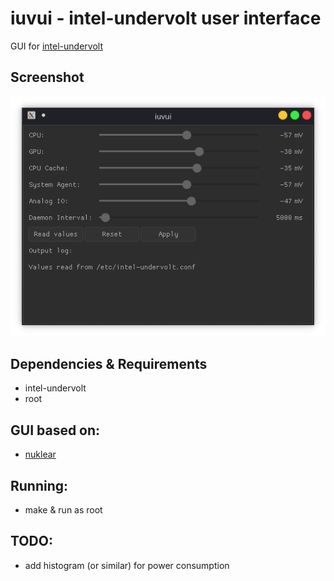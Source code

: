 # iuvui - intel-undervolt user interface

GUI for [intel-undervolt](https://github.com/kitsunyan/intel-undervolt)

## Screenshot
<img src="resources/iuvui_screenshot.png" width=554>

## Dependencies & Requirements
- intel-undervolt
- root

## GUI based on:
- [nuklear](https://github.com/vurtun/nuklear)

## Running:
- make & run as root

## TODO:
- add histogram (or similar) for power consumption
